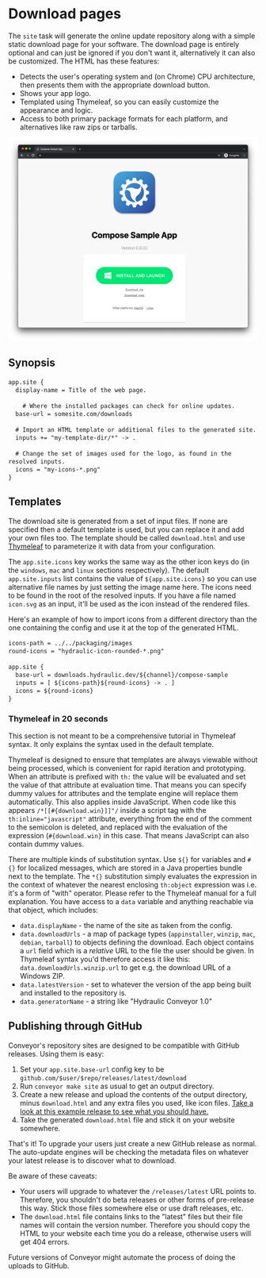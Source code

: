 # Download pages

The `site` task will generate the online update repository along with a simple static download page for your software. The download page is entirely optional and can just be ignored if you don't want it, alternatively it can also be customized. The HTML has these features:

* Detects the user's operating system and (on Chrome) CPU architecture, then presents them with the appropriate download button.
* Shows your app logo.
* Templated using Thymeleaf, so you can easily customize the appearance and logic.
* Access to both primary package formats for each platform, and alternatives like raw zips or tarballs.

![Download page screenshot](download-page-screenshot.png)

## Synopsis

```
app.site {
  display-name = Title of the web page.

	# Where the installed packages can check for online updates.
  base-url = somesite.com/downloads

  # Import an HTML template or additional files to the generated site.
  inputs += "my-template-dir/*" -> .
  
  # Change the set of images used for the logo, as found in the resolved inputs.
  icons = "my-icons-*.png"
}
```

## Templates

The download site is generated from a set of input files. If none are specified then a default template is used, but you can replace it and add your own files too. The template should be called `download.html` and use [Thymeleaf](https://www.thymeleaf.org/) to parameterize it with data from your configuration.

The `app.site.icons` key works the same way as the other icon keys do (in the `windows`, `mac` and `linux` sections respectively). The default `app.site.inputs` list contains the value of `${app.site.icons}` so you can use alternative file names by just setting the image name here. The icons need to be found in the root of the resolved inputs. If you have a file named `icon.svg` as an input, it'll be used as the icon instead of the rendered files.

Here's an example of how to import icons from a different directory than the one containing the config and use it at the top of the generated HTML.

```
icons-path = ../../packaging/images
round-icons = "hydraulic-icon-rounded-*.png"

app.site {
  base-url = downloads.hydraulic.dev/${channel}/compose-sample
  inputs = [ ${icons-path}${round-icons} -> . ]
  icons = ${round-icons}
}

```

### Thymeleaf in 20 seconds

This section is not meant to be a comprehensive tutorial in Thymeleaf syntax. It only explains the syntax used in the default template.

Thymeleaf is designed to ensure that templates are always viewable without being processed, which is convenient for rapid iteration and prototyping. When an attribute is prefixed with `th:` the value will be evaluated and set the value of that attribute at evaluation time. That means you can specify dummy values for attributes and the template engine will replace them automatically. This also applies inside JavaScript. When code like this appears `/*[[#{download.win}]]"/` inside a script tag with the  `th:inline="javascript"` attribute, everything from the end of the comment to the semicolon is deleted, and replaced with the evaluation of the expression (`#{download.win}` in this case. That means JavaScript can also contain dummy values.

There are multiple kinds of substitution syntax. Use `${}` for variables and `#{}` for localized messages, which are stored in a Java properties bundle next to the template. The `*{}` substitution simply evaluates the expression in the context of whatever the nearest enclosing `th:object` expression was i.e. it's a form of "with" operator. Please refer to the Thymeleaf manual for a full explanation. You have access to a `data` variable and anything reachable via that object, which includes:

* `data.displayName` - the name of the site as taken from the config.
* `data.downloadUrls` - a map of package types (`appinstaller`, `winzip`, `mac`, `debian`, `tarball`) to objects defining the download. Each object contains a `url` field which is a *relative* URL to the file the user should be given. In Thymeleaf syntax you'd therefore access it like this: `data.downloadUrls.winzip.url` to get e.g. the download URL of a Windows ZIP.
* `data.latestVersion` - set to whatever the version of the app being built and installed to the repository is.
* `data.generatorName` - a string like "Hydraulic Conveyor 1.0"

## Publishing through GitHub

Conveyor's repository sites are designed to be compatible with GitHub releases. Using them is easy:

1. Set your `app.site.base-url` config key to be `github.com/$user/$repo/releases/latest/download`
2. Run `conveyor make site` as usual to get an output directory.
3. Create a new release and upload the contents of the output directory, minus `download.html` and any extra files you used, like icon files. [Take a look at this example release to see what you should have.](https://github.com/hydraulic-software/compose-music-app/)
4. Take the generated `download.html` file and stick it on your website somewhere.

That's it! To upgrade your users just create a new GitHub release as normal. The auto-update engines will be checking the metadata files on whatever your latest release is to discover what to download.

Be aware of these caveats:

* Your users will upgrade to whatever the `/releases/latest` URL points to. Therefore, you shouldn't do beta releases or other forms of pre-release this way. Stick those files somewhere else or use draft releases, etc.
* The `download.html` file contains links to the "latest" files but their file names will contain the version number. Therefore you should copy the HTML to your website each time you do a release, otherwise users will get 404 errors.

Future versions of Conveyor might automate the process of doing the uploads to GitHub.
